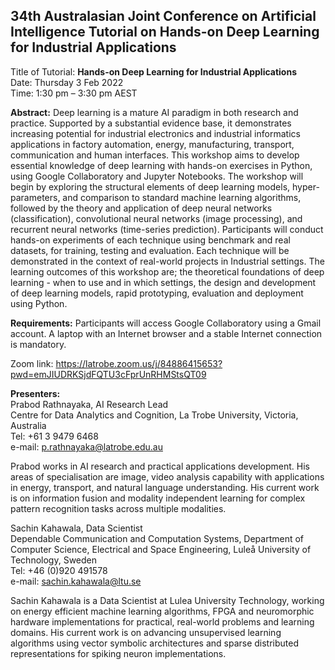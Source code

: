 ## 34th Australasian Joint Conference on Artificial Intelligence Tutorial on Hands-on Deep Learning for Industrial Applications

Title of Tutorial: **Hands-on Deep Learning for Industrial Applications** <br />
Date: Thursday 3 Feb 2022 <br />
Time: 1:30 pm – 3:30 pm AEST  <br />

**Abstract:** Deep learning is a mature AI paradigm in both research and practice. Supported by a substantial evidence base, it demonstrates increasing potential for industrial electronics and industrial informatics applications in factory automation, energy, manufacturing, transport, communication and human interfaces. This workshop aims to develop essential knowledge of deep learning with hands-on exercises in Python, using Google Collaboratory and Jupyter Notebooks. The workshop will begin by exploring the structural elements of deep learning models, hyper-parameters, and comparison to standard machine learning algorithms, followed by the theory and application of deep neural networks (classification), convolutional neural networks (image processing), and recurrent neural networks (time-series prediction). Participants will conduct hands-on experiments of each technique using benchmark and real datasets, for training, testing and evaluation. Each technique will be demonstrated in the context of real-world projects in Industrial settings. The learning outcomes of this workshop are; the theoretical foundations of deep learning - when to use and in which settings, the design and development of deep learning models, rapid prototyping, evaluation and deployment using Python.

**Requirements:** Participants will access Google Collaboratory using a Gmail account. A laptop with an Internet browser and a stable Internet connection is mandatory. 

Zoom link: https://latrobe.zoom.us/j/84886415653?pwd=emJIUDRKSjdFQTU3cFprUnRHMStsQT09

**Presenters:** <br />
Prabod Rathnayaka, AI Research Lead <br />
Centre for Data Analytics and Cognition, La Trobe University, Victoria, Australia <br />
Tel: +61 3 9479 6468 <br />
e-mail: p.rathnayaka@latrobe.edu.au <br />

Prabod works in AI research and practical applications development. His areas of specialisation are image, video analysis capability with applications in energy, transport, and natural language understanding. His current work is on information fusion and modality independent learning for complex pattern recognition tasks across multiple modalities. 

Sachin Kahawala, Data Scientist <br />
Dependable Communication and Computation Systems, Department of Computer Science, Electrical and Space Engineering, Luleå University of Technology, Sweden <br />
Tel: +46 (0)920 491578 <br />
e-mail: sachin.kahawala@ltu.se <br />

Sachin Kahawala is a Data Scientist at Lulea University Technology, working on energy efficient machine learning algorithms, FPGA and neuromorphic hardware implementations for practical, real-world problems and learning domains. His current work is on advancing unsupervised learning algorithms using vector symbolic architectures and sparse distributed representations for spiking neuron implementations.
